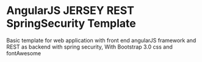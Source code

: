 AngularJS JERSEY REST SpringSecurity Template
=======================================

Basic template for web application with front end angularJS framework and REST as backend with spring security, With Bootstrap 3.0 css and fontAwesome
